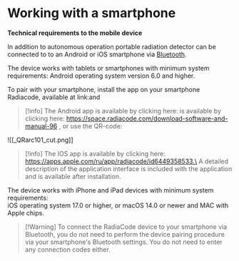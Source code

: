 # Working with a smartphone

**Technical requirements to the mobile device**

In addition to autonomous operation portable radiation detector can be connected to to an Android or iOS smartphone via [Bluetooth](../settings/device-settings/7-bluetooth-on\_off.md).

The device works with tablets or smartphones with minimum system requirements: Android operating system version 6.0 and higher.

To pair with your smartphone, install the app on your smartphone Radiacode, available at link:and  &#x20;

> \[!info] The Android app is available by clicking here:   is available by clicking here:  https://space.radiacode.com/download-software-and-manual-96 , or use the QR-code:

!\[\[\_QRarc101\_cut.png]]

> \[!info] The IOS app is available by clicking here: https://apps.apple.com/ru/app/radiacode/id6449358533.\
> A detailed description of the application interface is included with the application and is available after installation.

The device works with iPhone and iPad devices with minimum system requirements:\
iOS operating system 17.0 or higher, or macOS 14.0 or newer and MAC with Apple chips.

> \[!Warning] To connect the RadiaCode device to your smartphone via Bluetooth, you do not need to perform the device pairing procedure via your smartphone's Bluetooth settings. You do not need to enter any connection codes either.

